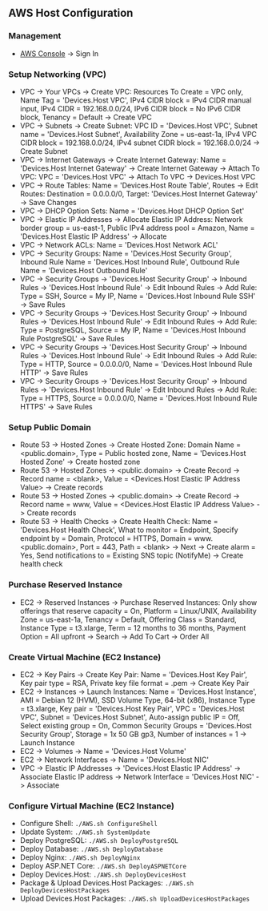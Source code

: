 ## AWS Host Configuration

### Management
- [AWS Console](https://console.aws.amazon.com) -> Sign In

### Setup Networking (VPC)
- VPC -> Your VPCs -> Create VPC: Resources To Create = VPC only, Name Tag = 'Devices.Host VPC', IPv4 CIDR block = IPv4 CIDR manual input, IPv4 CIDR = 192.168.0.0/24, IPv6 CIDR block = No IPv6 CIDR block, Tenancy = Default -> Create VPC
- VPC -> Subnets -> Create Subnet: VPC ID = 'Devices.Host VPC', Subnet name = 'Devices.Host Subnet', Availability Zone = us-east-1a, IPv4 VPC CIDR block = 192.168.0.0/24, IPv4 subnet CIDR block = 192.168.0.0/24 -> Create Subnet
- VPC -> Internet Gateways -> Create Internet Gateway: Name = 'Devices.Host Internet Gateway' -> Create Internet Gateway -> Attach To VPC: VPC = 'Devices.Host VPC' -> Attach To VPC -> Devices.Host VPC
- VPC -> Route Tables: Name = 'Devices.Host Route Table', Routes -> Edit Routes: Destination = 0.0.0.0/0, Target: 'Devices.Host Internet Gateway' -> Save Changes
- VPC -> DHCP Option Sets: Name = 'Devices.Host DHCP Option Set'
- VPC -> Elastic IP Addresses -> Allocate Elastic IP Address: Network border group = us-east-1, Public IPv4 address pool = Amazon, Name = 'Devices.Host Elastic IP Address' -> Allocate
- VPC -> Network ACLs: Name = 'Devices.Host Network ACL'
- VPC -> Security Groups: Name = 'Devices.Host Security Group', Inbound Rule Name = 'Devices.Host Inbound Rule', Outbound Rule Name = 'Devices.Host Outbound Rule'
- VPC -> Security Groups -> 'Devices.Host Security Group' -> Inbound Rules -> 'Devices.Host Inbound Rule' -> Edit Inbound Rules -> Add Rule: Type = SSH, Source = My IP, Name = 'Devices.Host Inbound Rule SSH' -> Save Rules
- VPC -> Security Groups -> 'Devices.Host Security Group' -> Inbound Rules -> 'Devices.Host Inbound Rule' -> Edit Inbound Rules -> Add Rule: Type = PostgreSQL, Source = My IP, Name = 'Devices.Host Inbound Rule PostgreSQL' -> Save Rules
- VPC -> Security Groups -> 'Devices.Host Security Group' -> Inbound Rules -> 'Devices.Host Inbound Rule' -> Edit Inbound Rules -> Add Rule: Type = HTTP, Source = 0.0.0.0/0, Name = 'Devices.Host Inbound Rule HTTP' -> Save Rules
- VPC -> Security Groups -> 'Devices.Host Security Group' -> Inbound Rules -> 'Devices.Host Inbound Rule' -> Edit Inbound Rules -> Add Rule: Type = HTTPS, Source = 0.0.0.0/0, Name = 'Devices.Host Inbound Rule HTTPS' -> Save Rules

### Setup Public Domain
- Route 53 -> Hosted Zones -> Create Hosted Zone: Domain Name = \<public.domain>, Type = Public hosted zone, Name = 'Devices.Host Hosted Zone' -> Create hosted zone
- Route 53 -> Hosted Zones -> \<public.domain> -> Create Record -> Record name = \<blank>, Value = \<Devices.Host Elastic IP Address Value> -> Create records
- Route 53 -> Hosted Zones -> \<public.domain> -> Create Record -> Record name = www, Value = \<Devices.Host Elastic IP Address Value> -> Create records
- Route 53 -> Health Checks -> Create Health Check: Name = 'Devices.Host Health Check', What to monitor = Endpoint, Specify endpoint by = Domain, Protocol = HTTPS, Domain = www.\<public.domain>, Port = 443, Path = \<blank> -> Next -> Create alarm = Yes, Send notifications to = Existing SNS topic (NotifyMe) -> Create health check

### Purchase Reserved Instance
- EC2 -> Reserved Instances -> Purchase Reserved Instances: Only show offerings that reserve capacity = On, Platform = Linux/UNIX, Availability Zone = us-east-1a, Tenancy = Default, Offering Class = Standard, Instance Type = t3.xlarge, Term = 12 months to 36 months, Payment Option = All upfront -> Search -> Add To Cart -> Order All

### Create Virtual Machine (EC2 Instance)
- EC2 -> Key Pairs -> Create Key Pair: Name = 'Devices.Host Key Pair', Key pair type = RSA, Private key file format = .pem -> Create Key Pair
- EC2 -> Instances -> Launch Instances: Name = 'Devices.Host Instance', AMI = Debian 12 (HVM), SSD Volume Type, 64-bit (x86), Instance Type = t3.xlarge, Key pair = 'Devices.Host Key Pair', VPC = 'Devices.Host VPC', Subnet = 'Devices.Host Subnet', Auto-assign public IP = Off, Select existing group = On, Common Security Groups = 'Devices.Host Security Group', Storage = 1x 50 GB gp3, Number of instances = 1 -> Launch Instance
- EC2 -> Volumes -> Name = 'Devices.Host Volume'
- EC2 -> Network Interfaces -> Name = 'Devices.Host NIC'
- VPC -> Elastic IP Addresses -> 'Devices.Host Elastic IP Address' -> Associate Elastic IP address -> Network Interface = 'Devices.Host NIC' -> Associate

### Configure Virtual Machine (EC2 Instance)
- Configure Shell: `./AWS.sh ConfigureShell`
- Update System: `./AWS.sh SystemUpdate`
- Deploy PostgreSQL: `./AWS.sh DeployPostgreSQL`
- Deploy Database: `./AWS.sh DeployDatabase`
- Deploy Nginx: `./AWS.sh DeployNginx`
- Deploy ASP.NET Core: `./AWS.sh DeployASPNETCore`
- Deploy Devices.Host: `./AWS.sh DeployDevicesHost`
- Package & Upload Devices.Host Packages: `./AWS.sh DeployDevicesHostPackages`
- Upload Devices.Host Packages: `./AWS.sh UploadDevicesHostPackages`